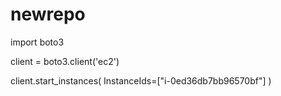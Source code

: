 # newrepo
import boto3

client = boto3.client('ec2')

client.start_instances(
    InstanceIds=["i-0ed36db7bb96570bf"]
)
